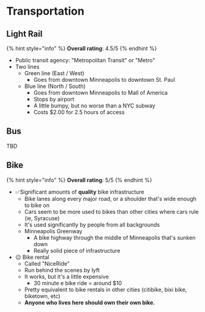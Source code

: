 # Transportation

## Light Rail

{% hint style="info" %}
**Overall rating**: 4.5/5
{% endhint %}

* Public transit agency: "Metropolitan Transit" or "Metro"
* Two lines
  * Green line \(East / West\)
    * Goes from downtown Minneapolis to downtown St. Paul
  * Blue line \(North / South\)
    * Goes from downtown Minneapolis to Mall of America
    * Stops by airport
    * A little bumpy, but no worse than a NYC subway
    * Costs $2.00 for 2.5 hours of access

## Bus

TBD

## Bike

{% hint style="info" %}
**Overall rating**: 5/5
{% endhint %}

* ✅Significant amounts of **quality** bike infrastructure
  * Bike lanes along every major road, or a shoulder that's wide enough to bike on
  * Cars seem to be more used to bikes than other cities where cars rule \(ie, Syracuse\)
  * It's used significantly by people from all backgrounds
  * Minneapolis Greenway
    * A bike highway through the middle of Minneapolis that's sunken down
    * Really solid piece of infrastructure
* 😐 Bike rental
  * Called "NiceRide"
  * Run behind the scenes by lyft
  * It works, but it's a little expensive
    * 30 minute e bike ride = around $10
  * Pretty equivalent to bike rentals in other cities \(citibike, bixi bike, biketown, etc\)
  * **Anyone who lives here should own their own bike.**

